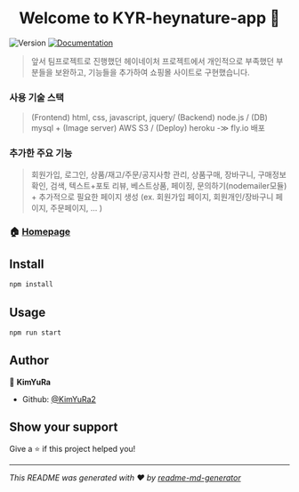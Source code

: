 <h1 align="center">Welcome to KYR-heynature-app 👋</h1>
<p>
  <img alt="Version" src="https://img.shields.io/badge/version-2.0-blue.svg?cacheSeconds=2592000" />
  <a href="https://github.com/KimYuRa2/KYR-heynature-app/" target="_blank">
    <img alt="Documentation" src="https://img.shields.io/badge/documentation-yes-brightgreen.svg" />
  </a>
</p>

> 앞서 팀프로젝트로 진행했던 헤이네이처 프로젝트에서 개인적으로 부족했던 부분들을 보완하고, 기능들을 추가하여 쇼핑몰 사이트로 구현했습니다.

### 사용 기술 스택
> (Frontend) html, css, javascript, jquery/ (Backend) node.js / (DB) mysql + (Image server) AWS S3 / (Deploy) heroku -≫ fly.io 배포

### 추가한 주요 기능
> 회원가입, 로그인, 상품/재고/주문/공지사항 관리, 상품구매, 장바구니, 구매정보 확인, 검색, 텍스트+포토 리뷰, 베스트상품, 페이징, 문의하기(nodemailer모듈) + 추가적으로 필요한 페이지 생성 (ex. 회원가입 페이지, 회원개인/장바구니 페이지, 주문페이지, ... )

### 🏠 [Homepage](https://heynature.fly.dev)

## Install

```sh
npm install
```

## Usage

```sh
npm run start
```

## Author

👤 **KimYuRa**

* Github: [@KimYuRa2](https://github.com/KimYuRa2)

## Show your support

Give a ⭐️ if this project helped you!

***
_This README was generated with ❤️ by [readme-md-generator](https://github.com/kefranabg/readme-md-generator)_
